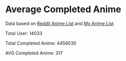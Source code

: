 # Average Completed Anime

Data based on [Reddit Anime List](http://www.redditanimelist.net/users.php) 
and [My Anime List](https://myanimelist.net/)

Total User: 14033

Total Completed Anime: 4458030

AVG Completed Anime: 317

